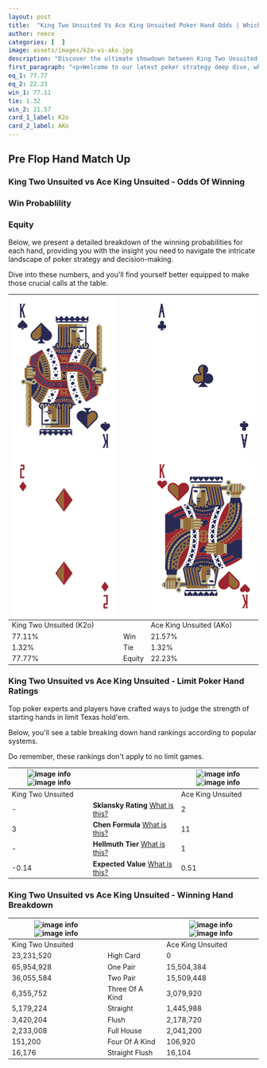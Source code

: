```yaml
---
layout: post
title:  "King Two Unsuited Vs Ace King Unsuited Poker Hand Odds | Which Is The Better Hand In Poker? A Complete Guide"
author: reece
categories: [  ]
image: assets/images/k2o-vs-ako.jpg
description: "Discover the ultimate showdown between King Two Unsuited and Ace King Unsuited in poker! Uncover the odds, strategies, and scenarios where one hand triumphs over the other. Get ready to up your poker game with this thrilling analysis."
first_paragraph: "<p>Welcome to our latest poker strategy deep dive, where we're pitting two distinct hands against each other in a high-stakes showdown: King Two Unsuited vs Ace King Unsuited.</p><p>In the dynamic world of poker, every decision counts, and knowing which hand holds the upper hand is key to your success at the table.</p><p>In this article, we'll dissect these two hands, explore the scenarios where one dominates the other, and equip you with the knowledge to make strategic choices that can tip the odds in your favor.</p><p>Get ready to unravel the intriguing dynamics of these poker hands and elevate your game to new heights.</p>"
eq_1: 77.77
eq_2: 22.23
win_1: 77.11
tie: 1.32
win_2: 21.57
card_1_label: K2o
card_2_label: AKo
---
```




[comment]: # (sp0)

## Pre Flop Hand Match Up

<div class="table hand-ratings" markdown="1"> 



### King Two Unsuited vs Ace King Unsuited - Odds Of Winning


  
<div class="row graphs"> 
<div class="col-lg-6">
    <h3>Win Probablility</h3>
    <canvas id="WinChart"></canvas>
</div>
<div class="col-lg-6">
    <h3>Equity</h3>
    <canvas id="EquityChart"></canvas>
</div>
</div>

  Below, we present a detailed breakdown of the winning probabilities for each hand, providing you with the insight you need to navigate the intricate landscape of poker strategy and decision-making. 

Dive into these numbers, and you'll find yourself better equipped to make those crucial calls at the table.


    
| ![image info](assets/images/hand1/k.png) ![image info](assets/images/hand1/2o.png) |  | ![image info](assets/images/hand2/a.png) ![image info](assets/images/hand2/ko.png) |
| -------- | -------- | -------- |
| King Two Unsuited (K2o) |  | Ace King Unsuited (AKo) |
| 77.11% | Win | 21.57% |
| 1.32% | Tie | 1.32% |
| 77.77% | Equity | 22.23% |




[comment]: # (sp1)



### King Two Unsuited vs Ace King Unsuited - Limit Poker Hand Ratings

Top poker experts and players have crafted ways to judge the strength of starting hands in limit Texas hold'em. 

Below, you'll see a table breaking down hand rankings according to popular systems. 

Do remember, these rankings don't apply to no limit games.


    
| ![image info](https://www.riverpairs.com/assets/images/hand1/k.png) ![image info](https://www.riverpairs.com/assets/images/hand1/2o.png) |  | ![image info](https://www.riverpairs.com/assets/images/hand2/a.png) ![image info](https://www.riverpairs.com/assets/images/hand2/ko.png) |
| -------- | -------- | -------- |
| King Two Unsuited |  | Ace King Unsuited |
| - | **Sklansky Rating** [What is this?](/sklansky-rating-explained) | 2 |
| 3 | **Chen Formula** [What is this?](/chen-formula-explained) | 11 |
| - | **Hellmuth Tier** [What is this?](/Hellmuth-tier-explained) | 1 |
| -0.14 | **Expected Value** [What is this?](/expected-value-explained) | 0.51 |




[comment]: # (sp2)



### King Two Unsuited vs Ace King Unsuited - Winning Hand Breakdown


    
| ![image info](https://www.riverpairs.com/assets/images/hand1/k.png) ![image info](https://www.riverpairs.com/assets/images/hand1/2o.png) |  | ![image info](https://www.riverpairs.com/assets/images/hand2/a.png) ![image info](https://www.riverpairs.com/assets/images/hand2/ko.png) |
| -------- | -------- | -------- |
| King Two Unsuited |  | Ace King Unsuited |
| 23,231,520 | High Card | 0 |
| 65,954,928 | One Pair | 15,504,384 |
| 36,055,584 | Two Pair | 15,509,448 |
| 6,355,752 | Three Of A Kind | 3,079,920 |
| 5,179,224 | Straight | 1,445,988 |
| 3,420,204 | Flush | 2,178,720 |
| 2,233,008 | Full House | 2,041,200 |
| 151,200 | Four Of A Kind | 106,920 |
| 16,176 | Straight Flush | 16,104 |




[comment]: # (sp3)



</div>

[comment]: # (sp4)



[comment]: # (sp5)

